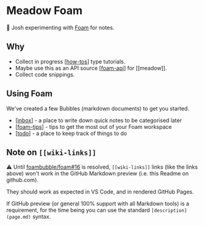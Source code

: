 # Meadow Foam

👋 Josh experimenting with [Foam](https://foambubble.github.io/foam/) for notes.

## Why

- Collect in progress [[how-tos]] type tutorials.
- Maybe use this as an API source [[foam-api]]
  for [[meadow]].
- Collect code snippings.

## Using Foam

We've created a few Bubbles (markdown documents) to get you started.

- [[inbox]] - a place to write down quick notes to be categorised later
- [[foam-tips]] - tips to get the most out of your Foam workspace
- [[todo]] - a place to keep track of things to do

## Note on `[[wiki-links]]`

⚠️ Until [foambubble/foam#16](https://github.com/foambubble/foam/issues/16) is resolved, `[[wiki-links]]` links (like the links above) won't work in the GitHub Markdown preview (i.e. this Readme on github.com).

They should work as expected in VS Code, and in rendered GitHub Pages.

If GitHub preview (or general 100% support with all Markdown tools) is a requirement, for the time being you can use the standard `[description](page.md)` syntax.

[//begin]: # "Autogenerated link references for markdown compatibility"
[how-tos]: how-tos "Tutorials I'm Working On"
[foam-api]: foam-api "Foam API"
[inbox]: inbox "Inbox"
[foam-tips]: foam-tips "Foam tips"
[todo]: todo "Todo"
[//end]: # "Autogenerated link references"
